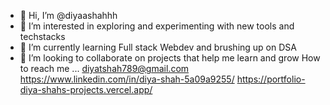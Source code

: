 - 👋 Hi, I’m @diyaashahhh
- 👀 I’m interested in exploring and experimenting with new tools and techstacks
- 🌱 I’m currently learning Full stack Webdev and brushing up on DSA
- 💞️ I’m looking to collaborate on projects that help me learn and grow
How to reach me ...
diyatshah789@gmail.com
https://www.linkedin.com/in/diya-shah-5a09a9255/
https://portfolio-diya-shahs-projects.vercel.app/

<!---
diyaashahhh/diyaashahhh is a ✨ special ✨ repository because its `README.md` (this file) appears on your GitHub profile.
You can click the Preview link to take a look at your changes.
--->
